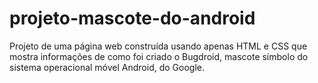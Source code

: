 # projeto-mascote-do-android
 Projeto de uma página web construída usando apenas HTML e CSS que mostra informações de como foi criado o Bugdroid, mascote símbolo do sistema operacional móvel Android, do Google. 
